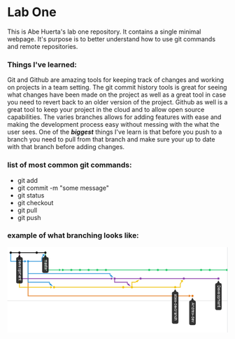 # Lab One

   This is Abe Huerta's lab one repository. It contains a single minimal webpage. It's purpose is to better understand how to use git commands and remote repositories.

### Things I've learned:

   Git and Github are amazing tools for keeping track of changes and working on projects in a team setting. The git commit history tools is great for seeing what changes have been made on the project as well as a great tool in case you need to revert back to an older version of the project. Github as well is a great tool to keep your project in the cloud and to allow open source capabilities. The varies branches allows for adding features with ease and making the development process easy without messing with the what the user sees. One of the ***biggest*** things I've learn is that before you push to a branch you need to pull from that branch and make sure your up to date with that branch before adding changes.

### list of most common git commands:

   - git add <filename>
   - git commit -m "some message"
   - git status
   - git checkout <branch>
   - git pull <branch>
   - git push

### example of what branching looks like:

![branching example](./img/networkfile.PNG "branching example")
